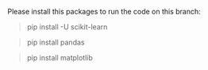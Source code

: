 Please install this packages to run the code on this branch:
> pip install -U scikit-learn

> pip install pandas

> pip install matplotlib
